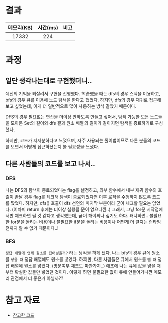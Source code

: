 # 결과

| 메모리(KB) | 시간(ms) | 비고 |
| :--------: | :------: | :--- |
| 17332 | 224 |      |

# 과정

## 일단 생각나는대로 구현했더니..

예전의 기억을 되살려서 구현을 진행했다. 학습했을 때는 dfs의 경우 스택을 이용하고, bfs의 경우 큐를 이용해 노드 탐색을 한다고 했었다. 하지만, dfs의 경우 재귀로 접근해보고 싶었는데, 이게 더 일반적으로 많이 사용하는 방식 같았기 때문이다.

DFS의 경우 필요없는 연산을 더이상 안하도록 만들고 싶어서, 탐색 가능한 모든 노드들을 모아둔 Set의 길이와 dfs 결과 원소 배열의 길이가 같아지면 탐색을 종료하기로 구성했다.

하지만, 코드가 지저분하다고 느꼈으며, 자주 사용되는 풀이법이므로 다른 분들의 코드를 보면서 어떻게 접근하셨는지 볼 필요성을 느꼈다.

## 다른 사람들의 코드를 보고 나서..

### DFS

나는 DFS의 탐색이 종료되었다는 flag를 설정하고, 외부 함수에서 내부 재귀 함수의 호출이 끝날 경우 flag를 체크해 탐색이 종료되었다면 이후 로직을 수행하지 않도록 코드를 짰었다. 하지만, dfs() 호출이 dfs 선언의 마지막 부분이라 굳이 체크할 필요는 없었다. (어차피 return 후에는 더이상 실행될 문이 없으니깐..) 그래서, 그냥 for문 시작점에서만 체크하면 될 것 같다고 생각했는데, 굳이 해야되나 싶기도 하다. 왜냐하면.. 불필요한 for문을 돌리는 비용이나 불필요한 if문을 돌리는 비용이나 어떤게 더 클지는 런타임 전까지 알 수 없기 때문이다..!

### BFS

`정답 배열에 언제 원소를 집어넣을까?` 라는 생각을 하게 됐다. 나는 bfs의 경우 큐에 원소를 `넣을 때` 정답 배열에도 원소를 넣었다. 하지만, 다른 사람들은 큐에서 원소를 `뺄 때` 정답 배열에 원소를 넣었다. (방문여부 체크도 마찬가지..) 애초에 나는 큐에 값을 넣을 때 부터 확실한 값들만 넣었던 것이다. 이렇게 하면 불필요한 값이 큐에 안들어가니깐 메모리 관점에서 더 좋은거 아닐까??


# 참고 자료
- [참고한 코드](https://www.acmicpc.net/source/41249031)
